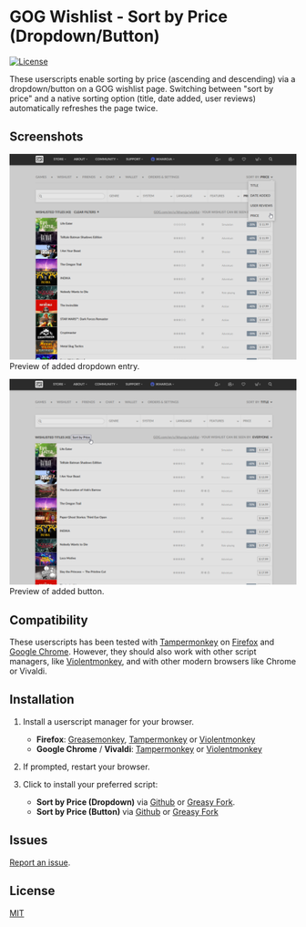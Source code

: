 # GOG Wishlist - Sort by Price (Dropdown/Button)
[![License](https://img.shields.io/badge/license-MIT-blue.svg)](LICENSE)

These userscripts enable sorting by price (ascending and descending) via a dropdown/button on a GOG wishlist page. Switching between "sort by price" and a native sorting option (title, date added, user reviews) automatically refreshes the page twice.


## Screenshots
![Wishlist dropdown](Screenshots/dropdown-sort-ascending.png "Wishlisted gamed sorted by price in ascending order")
Preview of added dropdown entry.

![Wishlist button](Screenshots/button-sort-ascending.png "Wishlisted gamed sorted by price in ascending order")
Preview of added button.


## Compatibility
These userscripts has been tested with [Tampermonkey](https://addons.mozilla.org/en-US/firefox/addon/tampermonkey/) on [Firefox](https://www.mozilla.org/en-US/firefox/new/) and [Google Chrome](https://www.google.com/chrome/). However, they should also work with other script managers, like [Violentmonkey](https://addons.mozilla.org/en-US/firefox/addon/violentmonkey/), and with other modern browsers like Chrome or Vivaldi.


## Installation
1. Install a userscript manager for your browser.
    * **Firefox**: [Greasemonkey](https://addons.mozilla.org/en-US/firefox/addon/greasemonkey/), [Tampermonkey](https://addons.mozilla.org/en-US/firefox/addon/tampermonkey/) or [Violentmonkey](https://addons.mozilla.org/en-US/firefox/addon/violentmonkey/)
    * **Google Chrome** / **Vivaldi**: [Tampermonkey](https://chrome.google.com/webstore/detail/tampermonkey/dhdgffkkebhmkfjojejmpbldmpobfkfo) or [Violentmonkey](https://chrome.google.com/webstore/detail/violentmonkey/jinjaccalgkegednnccohejagnlnfdag)

2. If prompted, restart your browser.

3. Click to install your preferred script:
    * **Sort by Price (Dropdown)** via [Github](https://raw.githubusercontent.com/idkicarus/gog-wishlist-sort-by-price/main/gog-wishlist_sort-by-price_dropdown.user.js) or [Greasy Fork](https://greasyfork.org/en/scripts/526972-gog-wishlist-sort-by-price-dropdown).
    * **Sort by Price (Button)** via [Github](https://github.com/idkicarus/gog-wishlist-sort-by-price/raw/refs/heads/main/gog-wishlist_sort-by-price_button.user.js) or [Greasy Fork](https://greasyfork.org/en/scripts/527006-gog-wishlist-sort-by-price-button)


## Issues
[Report an issue](https://github.com/idkicarus/gog-wishlist-sort-by-price/issues). 


## License
[MIT](LICENSE)